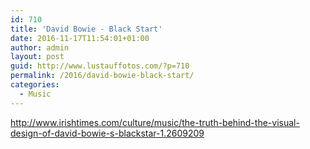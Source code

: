 ```yaml
---
id: 710
title: 'David Bowie - Black Start'
date: 2016-11-17T11:54:01+01:00
author: admin
layout: post
guid: http://www.lustauffotos.com/?p=710
permalink: /2016/david-bowie-black-start/
categories:
  - Music
---
```

<http://www.irishtimes.com/culture/music/the-truth-behind-the-visual-design-of-david-bowie-s-blackstar-1.2609209>